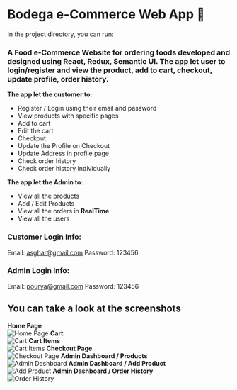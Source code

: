# Bodega e-Commerce Web App 🤩

In the project directory, you can run:

### A Food e-Commerce Website for ordering foods developed and designed using React, Redux, Semantic UI. The app let user to login/register and view the product, add to cart, checkout, update profile, order history.

**The app let the customer to:**
* Register / Login using their email and password
* View products with specific pages
* Add to cart
* Edit the cart
* Checkout
* Update the Profile on Checkout
* Update Address in profile page
* Check order history
* Check order history individually

**The app let the Admin to:**
* View all the products
* Add / Edit Products
* View all the orders in **RealTime** 
* View all the users

### Customer Login Info:
Email: asghar@gmail.com
Password: 123456

### Admin Login Info:
Email: pourya@gmail.com
Password: 123456

## You can take a look at the screenshots
**Home Page**\
![Home Page](https://imgur.com/HA2IV0q)
**Cart**\
![Cart](https://imgur.com/U9tHg5C)
**Cart Items**\
![Cart Items](https://imgur.com/8cjkW3a)
**Checkout Page**\
![Checkout Page](https://imgur.com/HA2IV0q)
**Admin Dashboard / Products**\
![Admin Dashboard](https://imgur.com/ByxLSHs)
**Admin Dashboard / Add Product**\
![Add Product](https://imgur.com/o6hboMU)
**Admin Dashboard / Order History**\
![Order History](https://imgur.com/5ST96zo)
